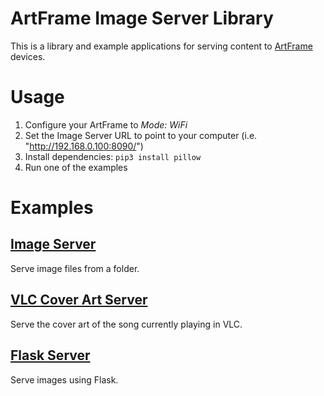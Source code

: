 # ArtFrame Image Server Library

This is a library and example applications for serving content to [ArtFrame](https://framelabs.eu/) devices.

# Usage

1. Configure your ArtFrame to *Mode: WiFi*
2. Set the Image Server URL to point to your computer (i.e. "http://192.168.0.100:8090/")
3. Install dependencies: ```pip3 install pillow```
4. Run one of the examples

# Examples

## [Image Server](examples/image_server)
Serve image files from a folder.

## [VLC Cover Art Server](examples/vlc_cover_server)
Serve the cover art of the song currently playing in VLC.

## [Flask Server](examples/flask_server)
Serve images using Flask.
